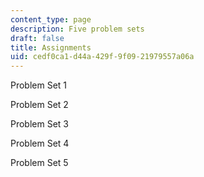 ```yaml
---
content_type: page
description: Five problem sets
draft: false
title: Assignments
uid: cedf0ca1-d44a-429f-9f09-21979557a06a
---
```

Problem Set 1

Problem Set 2

Problem Set 3

Problem Set 4

Problem Set 5